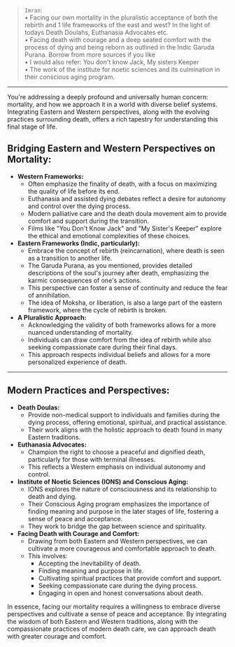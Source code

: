 > `Imran`:<br>
> &bull; Facing our own mortality in the pluralistic acceptance of both the rebirth and 1 life frameworks of the east and west?
In the light of todays Death Doulahs, Euthanasia Advocates etc.<br>
> &bull; Facing death with courage and a deep seated comfort with the process of dying and being reborn as outlined in the Indic Garuda Purana. Borrow from more sources if you like<br>
> &bull; I would also refer: You don't know Jack, My sisters Keeper<br>
> &bull; The work of the institute for noetic sciences and its culmination in their conscious aging program.

---

You're addressing a deeply profound and universally human concern: mortality, and how we approach it in a world with diverse belief systems. Integrating Eastern and Western perspectives, along with the evolving practices surrounding death, offers a rich tapestry for understanding this final stage of life.

## Bridging Eastern and Western Perspectives on Mortality:

* **Western Frameworks:**
    * Often emphasize the finality of death, with a focus on maximizing the quality of life before its end.
    * Euthanasia and assisted dying debates reflect a desire for autonomy and control over the dying process.
    * Modern palliative care and the death doula movement aim to provide comfort and support during the transition.
    * Films like "You Don't Know Jack" and "My Sister's Keeper" explore the ethical and emotional complexities of these choices.
* **Eastern Frameworks (Indic, particularly):**
    * Embrace the concept of rebirth (reincarnation), where death is seen as a transition to another life.
    * The Garuda Purana, as you mentioned, provides detailed descriptions of the soul's journey after death, emphasizing the karmic consequences of one's actions.
    * This perspective can foster a sense of continuity and reduce the fear of annihilation.
    * The idea of Moksha, or liberation, is also a large part of the eastern framework, where the cycle of rebirth is broken.
* **A Pluralistic Approach:**
    * Acknowledging the validity of both frameworks allows for a more nuanced understanding of mortality.
    * Individuals can draw comfort from the idea of rebirth while also seeking compassionate care during their final days.
    * This approach respects individual beliefs and allows for a more personalized experience of death.

---

## Modern Practices and Perspectives:

* **Death Doulas:**
    * Provide non-medical support to individuals and families during the dying process, offering emotional, spiritual, and practical assistance.
    * Their work aligns with the holistic approach to death found in many Eastern traditions.
* **Euthanasia Advocates:**
    * Champion the right to choose a peaceful and dignified death, particularly for those with terminal illnesses.
    * This reflects a Western emphasis on individual autonomy and control.
* **Institute of Noetic Sciences (IONS) and Conscious Aging:**
    * IONS explores the nature of consciousness and its relationship to death and dying.
    * Their Conscious Aging program emphasizes the importance of finding meaning and purpose in the later stages of life, fostering a sense of peace and acceptance.
    * They work to bridge the gap between science and spirituality.
* **Facing Death with Courage and Comfort:**
    * Drawing from both Eastern and Western perspectives, we can cultivate a more courageous and comfortable approach to death.
    * This involves:
        * Accepting the inevitability of death.
        * Finding meaning and purpose in life.
        * Cultivating spiritual practices that provide comfort and support.
        * Seeking compassionate care during the dying process.
        * Engaging in open and honest conversations about death.

In essence, facing our mortality requires a willingness to embrace diverse perspectives and cultivate a sense of peace and acceptance. By integrating the wisdom of both Eastern and Western traditions, along with the compassionate practices of modern death care, we can approach death with greater courage and comfort.
